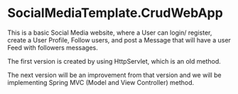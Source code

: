 # SocialMediaTemplate.CrudWebApp

This is a basic Social Media website, where a User can login/ register, create a User Profile, Follow users, and post a Message that will have a user Feed with followers messages.

The first version is created by using HttpServlet, which is an old method.

The next version will be an improvement from that version and we will be implementing Spring MVC (Model and View Controller) method.
